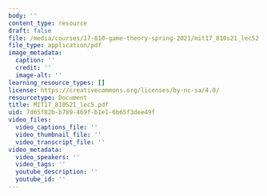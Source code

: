 ```yaml
---
body: ''
content_type: resource
draft: false
file: /media/courses/17-810-game-theory-spring-2021/mit17_810s21_lec52.pdf
file_type: application/pdf
image_metadata:
  caption: ''
  credit: ''
  image-alt: ''
learning_resource_types: []
license: https://creativecommons.org/licenses/by-nc-sa/4.0/
resourcetype: Document
title: MIT17_810S21_lec5.pdf
uid: 7d65f82b-b789-469f-b1e1-6b65f3dee49f
video_files:
  video_captions_file: ''
  video_thumbnail_file: ''
  video_transcript_file: ''
video_metadata:
  video_speakers: ''
  video_tags: ''
  youtube_description: ''
  youtube_id: ''
---
```

